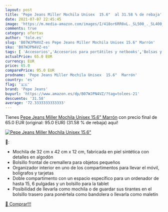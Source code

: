 ```yaml
---
layout: post
title: 'Pepe Jeans Miller Mochila Unisex  15.6"  al 31.58 % de rebaja'
date: 2021-07-07 22:45:45
image: 'https://m.media-amazon.com/images/I/418or6RR0xL._SL500_._SL400_.jpg'
comments: true
category: ofertas
author: 'tole.es'
slug: 'B07WJPN4VZ-es Pepe Jeans Miller Mochila Unisex 15.6" Marrón'
sku: 'B07WJPN4VZ-es'
tags: [ 'Accesorios','Accesorios para portátiles y netbooks','Bolsas y fundas para portátiles y netbooks','Informática','Mochilas para portátiles y netbooks','mochila','pepe jeans','unisex', ]
actualPrice: 65.0 EUR
currency: EUR
price: 65.0
comparePrice: 95.0 EUR
prodname: 'Pepe Jeans Miller Mochila Unisex  15.6"  Marrón'
country: 'es'
flag: '🇪🇸'
brand: 'Pepe Jeans'
buyurl: 'https://www.amazon.es/dp/B07WJPN4VZ/?tag=tolees-21'
descuento: '31.58'
average: '72.3333333333333'
---
```


Tienes [Pepe Jeans Miller Mochila Unisex  15.6"  Marrón](https://www.amazon.es/dp/B07WJPN4VZ/?tag=tolees-21) con precio final de  65.0 EUR (original: 95.0 EUR) (31.58 %  de rebaja) aqui!

[![Pepe Jeans Miller Mochila Unisex  15.6" ](https://m.media-amazon.com/images/I/418or6RR0xL._SL500_._SL400_.jpg)](https://www.amazon.es/dp/B07WJPN4VZ/?tag=tolees-21)

🔎:

- Mochila de 32 cm x 42 cm x 12 cm, fabricada en piel sintética con detalles en algodón
- Bolsillo frontal de cremallera para objetos pequeños
- Organizador interior en uno de los compartimentos para llevar el móvil, bolígrafos y tarjetas
- Doble compartimento con un espacio específico para un ordenador de hasta 15, 6 pulgadas y un bolsillo para la tablet
- Posibilidad de llevarla como mochila o de guardar sus tirantes en el bolsillo trasero para ponértela como bandolera o llevarla como maletín

[🛒 Comprar!!!](https://www.amazon.es/dp/B07WJPN4VZ/?tag=tolees-21)
